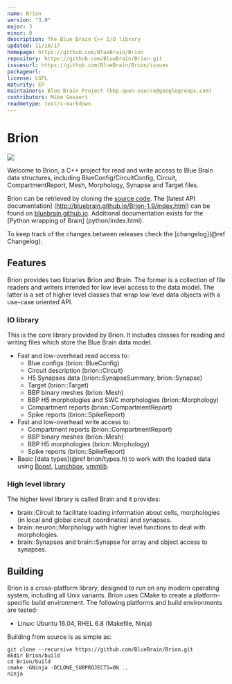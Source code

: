 ```yaml
---
name: Brion
version: "3.0"
major: 3
minor: 0
description: The Blue Brain C++ I/O library
updated: 11/10/17
homepage: https://github.com/BlueBrain/Brion
repository: https://github.com/BlueBrain/Brion.git
issuesurl: https://github.com/BlueBrain/Brion/issues
packageurl: 
license: LGPL
maturity: EP
maintainers: Blue Brain Project (bbp-open-source@googlegroups.com)
contributors: Mike Gevaert
readmetype: text/x-markdown
---
```

# Brion

![](doc/BBPLOGO350.jpg)

Welcome to Brion, a C++ project for read and write access to Blue Brain data
structures, including BlueConfig/CircuitConfig, Circuit, CompartmentReport,
Mesh, Morphology, Synapse and Target files.

Brion can be retrieved by cloning the
[source code](https://github.com/BlueBrain/Brion.git).
The [latest API documentation]
(http://bluebrain.github.io/Brion-1.9/index.html) can be found on
[bluebrain.github.io](http://bluebrain.github.io).
Additional documentation exists for the [Python wrapping of Brain]
(python/index.html).

To keep track of the changes between releases check the [changelog](@ref Changelog).

## Features

Brion provides two libraries Brion and Brain. The former is a collection of file
readers and writers intended for low level access to the data model. The latter
is a set of higher level classes that wrap low level data objects with a
use-case oriented API.

### IO library

This is the core library provided by Brion. It includes classes for reading
and writing files which store the Blue Brain data model.

* Fast and low-overhead read access to:
  * Blue configs (brion::BlueConfig)
  * Circuit description (brion::Circuit)
  * H5 Synapses data (brion::SynapseSummary, brion::Synapse)
  * Target (brion::Target)
  * BBP binary meshes (brion::Mesh)
  * BBP H5 morphologies and SWC morphologies (brion::Morphology)
  * Compartment reports (brion::CompartmentReport)
  * Spike reports (brion::SpikeReport)
* Fast and low-overhead write access to:
  * Compartment reports (brion::CompartmentReport)
  * BBP binary meshes (brion::Mesh)
  * BBP H5 morphologies (brion::Morphology)
  * Spike reports (brion::SpikeReport)
* Basic [data types](@ref brion/types.h) to work with the loaded data using
  [Boost](http://www.boost.org/doc/libs),
  [Lunchbox](http://eyescale.github.io/Lunchbox-1.14/index.html),
  [vmmlib](http://eyescale.github.io/vmmlib-1.12/index.html).

### High level library

The higher level library is called Brain and it provides:

* brain::Circuit to facilitate loading information about cells, morphologies (in
  local and global circuit coordinates) and synapses.
* brain::neuron::Morphology with higher level functions to deal with
  morphologies.
* brain::Synapses and brain::Synapse for array and object access to synapses.

## Building

Brion is a cross-platform library, designed to run on any modern operating
system, including all Unix variants. Brion uses CMake to create a
platform-specific build environment. The following platforms and build
environments are tested:

* Linux: Ubuntu 16.04, RHEL 6.8 (Makefile, Ninja)

Building from source is as simple as:

    git clone --recursive https://github.com/BlueBrain/Brion.git
    mkdir Brion/build
    cd Brion/build
    cmake -GNinja -DCLONE_SUBPROJECTS=ON ..
    ninja

